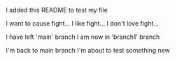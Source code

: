 I added this README to test my file

I want to cause fight...
I like fight...
I don't love fight...

I have left 'main' branch
I am now in 'branch1' branch 

I'm back to main branch
I'm about to test something new